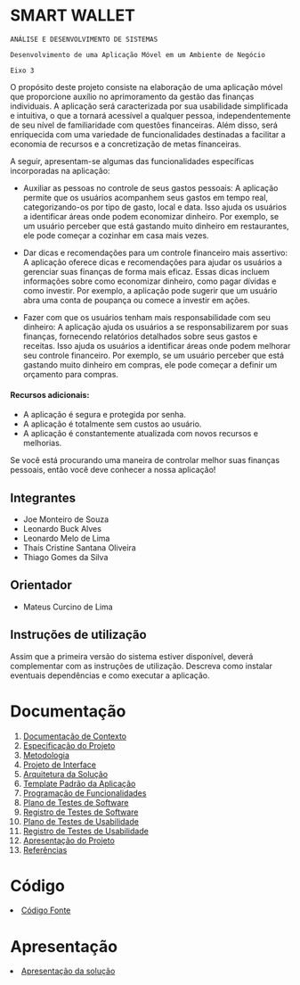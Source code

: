 # SMART WALLET

`ANÁLISE E DESENVOLVIMENTO DE SISTEMAS`

`Desenvolvimento de uma Aplicação Móvel em um Ambiente de Negócio`

`Eixo 3`

O propósito deste projeto consiste na elaboração de uma aplicação móvel que proporcione auxílio no aprimoramento da gestão das finanças individuais. A aplicação será caracterizada por sua usabilidade simplificada e intuitiva, o que a tornará acessível a qualquer pessoa, independentemente de seu nível de familiaridade com questões financeiras. Além disso, será enriquecida com uma variedade de funcionalidades destinadas a facilitar a economia de recursos e a concretização de metas financeiras.

A seguir, apresentam-se algumas das funcionalidades específicas incorporadas na aplicação:

* Auxiliar as pessoas no controle de seus gastos pessoais: A aplicação permite que os usuários acompanhem seus gastos em tempo real, categorizando-os por tipo de gasto, local e data. Isso ajuda os usuários a identificar áreas onde podem economizar dinheiro. Por exemplo, se um usuário perceber que está gastando muito dinheiro em restaurantes, ele pode começar a cozinhar em casa mais vezes.

* Dar dicas e recomendações para um controle financeiro mais assertivo: A aplicação oferece dicas e recomendações para ajudar os usuários a gerenciar suas finanças de forma mais eficaz. Essas dicas incluem informações sobre como economizar dinheiro, como pagar dívidas e como investir. Por exemplo, a aplicação pode sugerir que um usuário abra uma conta de poupança ou comece a investir em ações.

* Fazer com que os usuários tenham mais responsabilidade com seu dinheiro: A aplicação ajuda os usuários a se responsabilizarem por suas finanças, fornecendo relatórios detalhados sobre seus gastos e receitas. Isso ajuda os usuários a identificar áreas onde podem melhorar seu controle financeiro. Por exemplo, se um usuário perceber que está gastando muito dinheiro em compras, ele pode começar a definir um orçamento para compras.

#### Recursos adicionais:

* A aplicação é segura e protegida por senha.
* A aplicação é totalmente sem custos ao usuário.
* A aplicação é constantemente atualizada com novos recursos e melhorias.

Se você está procurando uma maneira de controlar melhor suas finanças pessoais, então você deve conhecer a nossa aplicação!


## Integrantes

* Joe Monteiro de Souza
* Leonardo Buck Alves
* Leonardo Melo de Lima
* Thaís Cristine Santana Oliveira
* Thiago Gomes da Silva

## Orientador

* Mateus Curcino de Lima

## Instruções de utilização

Assim que a primeira versão do sistema estiver disponível, deverá complementar com as instruções de utilização. Descreva como instalar eventuais dependências e como executar a aplicação.

# Documentação

<ol>
<li><a href="docs/01-Documentação de Contexto.md"> Documentação de Contexto</a></li>
<li><a href="docs/02-Especificação do Projeto.md"> Especificação do Projeto</a></li>
<li><a href="docs/03-Metodologia.md"> Metodologia</a></li>
<li><a href="docs/04-Projeto de Interface.md"> Projeto de Interface</a></li>
<li><a href="docs/05-Arquitetura da Solução.md"> Arquitetura da Solução</a></li>
<li><a href="docs/06-Template Padrão da Aplicação.md"> Template Padrão da Aplicação</a></li>
<li><a href="docs/07-Programação de Funcionalidades.md"> Programação de Funcionalidades</a></li>
<li><a href="docs/08-Plano de Testes de Software.md"> Plano de Testes de Software</a></li>
<li><a href="docs/09-Registro de Testes de Software.md"> Registro de Testes de Software</a></li>
<li><a href="docs/10-Plano de Testes de Usabilidade.md"> Plano de Testes de Usabilidade</a></li>
<li><a href="docs/11-Registro de Testes de Usabilidade.md"> Registro de Testes de Usabilidade</a></li>
<li><a href="docs/12-Apresentação do Projeto.md"> Apresentação do Projeto</a></li>
<li><a href="docs/13-Referências.md"> Referências</a></li>
</ol>

# Código

<li><a href="src/README.md"> Código Fonte</a></li>

# Apresentação

<li><a href="presentation/README.md"> Apresentação da solução</a></li>
